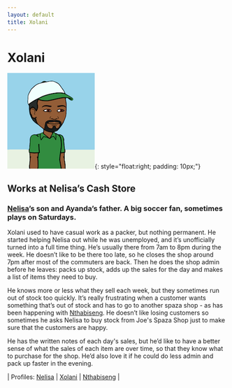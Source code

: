 ```yaml
---
layout: default
title: Xolani
---
```


# Xolani

![](./images/PersonaXolani.png){: style="float:right; padding: 10px;"}

## Works at Nelisa’s Cash Store

### [Nelisa](/Persona_Nelisa.html)’s son and Ayanda’s father. A big soccer fan, sometimes plays on Saturdays.

Xolani used to have casual work as a packer, but nothing permanent. He started helping Nelisa out while he was unemployed, and it’s unofficially turned into a full time thing.
He’s usually there from 7am to 8pm during the week. He doesn’t like to be there too late, so he closes the shop around 7pm after most of the commuters are back. Then he does the shop admin before he leaves: packs up stock, adds up the sales for the day and makes a list of items they need to buy.

He knows more or less what they sell each week, but they sometimes run out of stock too quickly. It’s really frustrating when a customer wants something that’s out of stock and has to go to another spaza shop - as has been happening with [Nthabiseng](/Persona_Nthabiseng.html). He doesn’t like losing customers so sometimes he asks Nelisa to buy stock from Joe's Spaza Shop just to make sure that the customers are happy.

He has the written notes of each day's sales, but he’d like to have a better sense of what the sales of each item are over time, so that they know what to purchase for the shop. He’d also love it if he could do less admin and pack up faster in the evening.

| Profiles:  [Nelisa](/Persona_Nelisa.html) | [Xolani](/Persona_Xolani.html) | [Nthabiseng](/Persona_Nthabiseng.html) |
